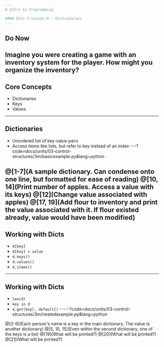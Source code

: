```yaml
---
# Intro to Programming

#### Unit 3 Lesson M - Dictionaries
---
```

## Do Now

Imagine you were creating a game with an inventory system for the player. How might you organize the inventory?
---
## Core Concepts

* Dictionaries
* Keys
* Values
---
## Dictionaries

* Unordered list of key-value pairs
* Access items like lists, but refer to key instead of an index
---?code=docs/units/03-control-structures/3m/basicexample.py&lang=python

@[1-7](A sample dictionary. Can condense onto one line, but formatted for ease of reading)
@[10, 14](Print number of apples. Access a value with its keys)
@[12](Change value associated with apples)
@[17, 19](Add flour to inventory and print the value associated with it. If flour existed already, value would have been modified)
---
## Working with Dicts

* `d[key]`
* `d[key] = value`
* `d.keys()`
* `d.values()`
* `d.items()`
---
## Working with Dicts

* `len(d)`
* `key in d`
* `d.get(key[, default])`
-----?code=docs/units/03-control-structures/3m/nestedexample.py&lang=python

@[2-6](Each person's name is a key in the main dictionary. The value is another dictionary)
@[5, 10, 15](Even within the second dictionary, one of the keys is a list)
@[19](What will be printed?)
@[20](What will be printed?)
@[21](What will be printed?)